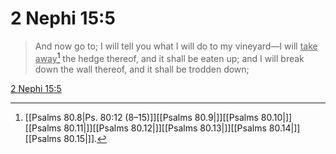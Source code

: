 # 2 Nephi 15:5

> And now go to; I will tell you what I will do to my vineyard—I will <u>take away</u>[^a] the hedge thereof, and it shall be eaten up; and I will break down the wall thereof, and it shall be trodden down;

[2 Nephi 15:5](https://www.churchofjesuschrist.org/study/scriptures/bofm/2-ne/15?lang=eng&id=p5#p5)


[^a]: [[Psalms 80.8|Ps. 80:12 (8–15)]][[Psalms 80.9|]][[Psalms 80.10|]][[Psalms 80.11|]][[Psalms 80.12|]][[Psalms 80.13|]][[Psalms 80.14|]][[Psalms 80.15|]].  
